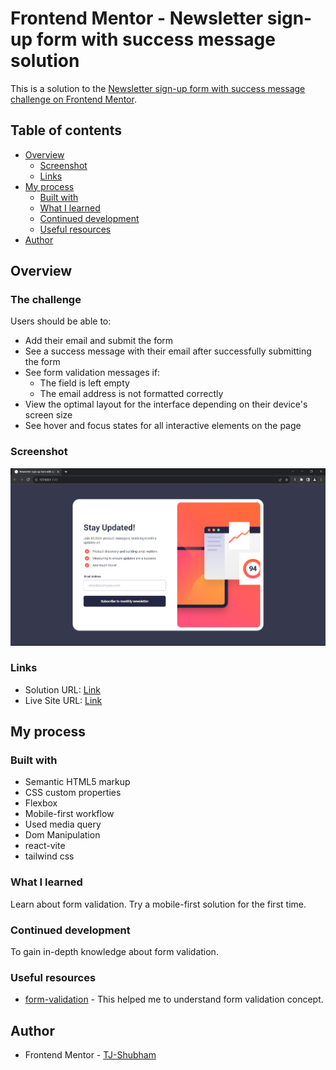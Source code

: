 # Frontend Mentor - Newsletter sign-up form with success message solution

This is a solution to the [Newsletter sign-up form with success message challenge on Frontend Mentor](https://www.frontendmentor.io/challenges/newsletter-signup-form-with-success-message-3FC1AZbNrv).

## Table of contents

- [Overview](#overview)
  - [Screenshot](#screenshot)
  - [Links](#links)
- [My process](#my-process)
  - [Built with](#built-with)
  - [What I learned](#what-i-learned)
  - [Continued development](#continued-development)
  - [Useful resources](#useful-resources)
- [Author](#author)


## Overview

### The challenge

Users should be able to:

- Add their email and submit the form
- See a success message with their email after successfully submitting the form
- See form validation messages if:
  - The field is left empty
  - The email address is not formatted correctly
- View the optimal layout for the interface depending on their device's screen size
- See hover and focus states for all interactive elements on the page

### Screenshot

![](./assets/images/newsletter-screenshot.png)


### Links

- Solution URL: [Link](https://github.com/TJ-Shubham/newsletter-sign-up-with-success-message)
- Live Site URL: [Link](https://tj-shubham.github.io/newsletter-sign-up-with-success-message/)

## My process

### Built with

- Semantic HTML5 markup
- CSS custom properties
- Flexbox
- Mobile-first workflow
- Used media query
- Dom Manipulation
- react-vite
- tailwind css


### What I learned

Learn about form validation. Try a mobile-first solution for the first time.

### Continued development

To gain in-depth knowledge about form validation.

### Useful resources

- [form-validation](https://developer.mozilla.org/en-US/docs/Web/API/ValidityState) - This helped me to understand form validation concept.


## Author

- Frontend Mentor - [TJ-Shubham](https://www.frontendmentor.io/profile/TJ-Shubham)
